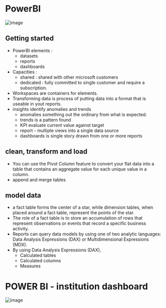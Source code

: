 # PowerBI
![image](https://github.com/sabelosiba/PowerBI/assets/88839789/902f4ceb-123e-411a-a14a-1613939354da)


## Getting started 
- PowerBI elements :
  - datasets
  - reports
  - dashboards
- Capacities :
  - shared : shared with other microsoft customers
  - dedicated : fully committed to single customer and require a subscription.
- Workspaces are containers for elements.
- Transforming data is process of putting data into a format that is useable in yout reports.
- insights identify anomalies and trends
  - anomalies something out the ordinary from what is expected.
  - trends is a pattern found
  - KPI evaluate current value against target
  - report - multiple views into a single data source
  - dashboards is single story drawn from one or more reports
 
## clean, transform and load
- You can use the Pivot Column feature to convert your flat data into a table that contains an aggregate value for each unique value in a column.
- append and merge tables

## model data
- a fact table forms the center of a star, while dimension tables, when placed around a fact table, represent the points of the star.
- The role of a fact table is to store an accumulation of rows that represent observations or events that record a specific business activity.
- Reports can query data models by using one of two analytic languages: Data Analysis Expressions (DAX) or Multidimensional Expressions (MDX).
- By using Data Analysis Expressions (DAX),
  - Calculated tables
  - Calculated columns
  - Measures



# POWER BI - institution dashboard
![image](https://github.com/sabelosiba/PowerBI/assets/88839789/e215a95e-47c3-4986-a7b3-54e95b97491a)
